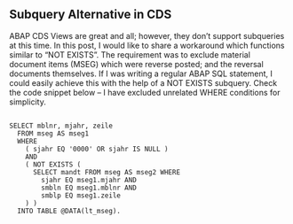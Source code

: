 ## Subquery Alternative in CDS

ABAP CDS Views are great and all; however, they don’t support subqueries at this time. In this post, I would like to share a workaround which functions similar to “NOT EXISTS”.
The requirement was to exclude material document items (MSEG) which were reverse posted; and the reversal documents themselves.
If I was writing a regular ABAP SQL statement, I could easily achieve this with the help of a NOT EXISTS subquery. Check the code snippet below – I have excluded unrelated WHERE conditions for simplicity.

``` abap

SELECT mblnr, mjahr, zeile 
  FROM mseg AS mseg1 
  WHERE 
    ( sjahr EQ '0000' OR sjahr IS NULL )
    AND
    ( NOT EXISTS (
      SELECT mandt FROM mseg AS mseg2 WHERE
        sjahr EQ mseg1.mjahr AND
        smbln EQ mseg1.mblnr AND
        smblp EQ mseg1.zeile
    ) )
  INTO TABLE @DATA(lt_mseg).

```

